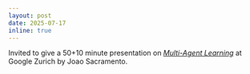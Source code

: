 ```yaml
---
layout: post
date: 2025-07-17
inline: true
---
```


Invited to give a 50+10 minute presentation on _<a href="https://arxiv.org/abs/2502.16863">Multi-Agent Learning</a>_ at Google Zurich by Joao Sacramento.